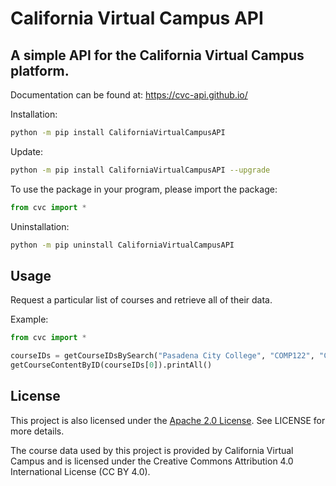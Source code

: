 # California Virtual Campus API
A simple API for the California Virtual Campus platform.
---

Documentation can be found at:
https://cvc-api.github.io/

Installation:
```bash
python -m pip install CaliforniaVirtualCampusAPI 
```

Update:
```bash
python -m pip install CaliforniaVirtualCampusAPI --upgrade
```

To use the package in your program, please import the package:
```python
from cvc import *
```

Uninstallation:
```bash
python -m pip uninstall CaliforniaVirtualCampusAPI 
```

## Usage
Request a particular list of courses and retrieve all of their data.

Example:
```python
from cvc import *

courseIDs = getCourseIDsBySearch("Pasadena City College", "COMP122", "CS2", "FUNDAMENTALS OF COMPUTER SCIENCE I")
getCourseContentByID(courseIDs[0]).printAll()
```

## License
This project is also licensed under the [Apache 2.0 License](http://www.apache.org/licenses/LICENSE-2.0). See LICENSE for more details.

The course data used by this project is provided by California Virtual Campus and is licensed under the Creative Commons Attribution 4.0 International License (CC BY 4.0).